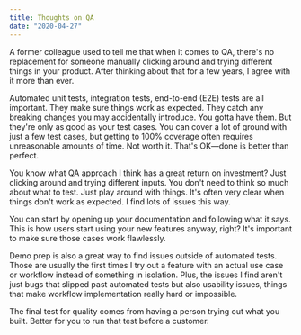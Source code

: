 ```yaml
---
title: Thoughts on QA
date: "2020-04-27"
---
```


A former colleague used to tell me that when it comes to QA, there's no replacement for someone manually clicking around and trying different things in your product. After thinking about that for a few years, I agree with it more than ever.

Automated unit tests, integration tests, end-to-end (E2E) tests are all important. They make sure things work as expected. They catch any breaking changes you may accidentally introduce. You gotta have them. But they're only as good as your test cases. You can cover a lot of ground with just a few test cases, but getting to 100% coverage often requires unreasonable amounts of time. Not worth it. That's OK—done is better than perfect.

You know what QA approach I think has a great return on investment? Just clicking around and trying different inputs. You don't need to think so much about what to test. Just play around with things. It's often very clear when things don't work as expected. I find lots of issues this way.

You can start by opening up your documentation and following what it says. This is how users start using your new features anyway, right? It's important to make sure those cases work flawlessly.

Demo prep is also a great way to find issues outside of automated tests. Those are usually the first times I try out a feature with an actual use case or workflow instead of something in isolation. Plus, the issues I find aren't just bugs that slipped past automated tests but also usability issues, things that make workflow implementation really hard or impossible.

The final test for quality comes from having a person trying out what you built. Better for you to run that test before a customer.

<!--more-->
